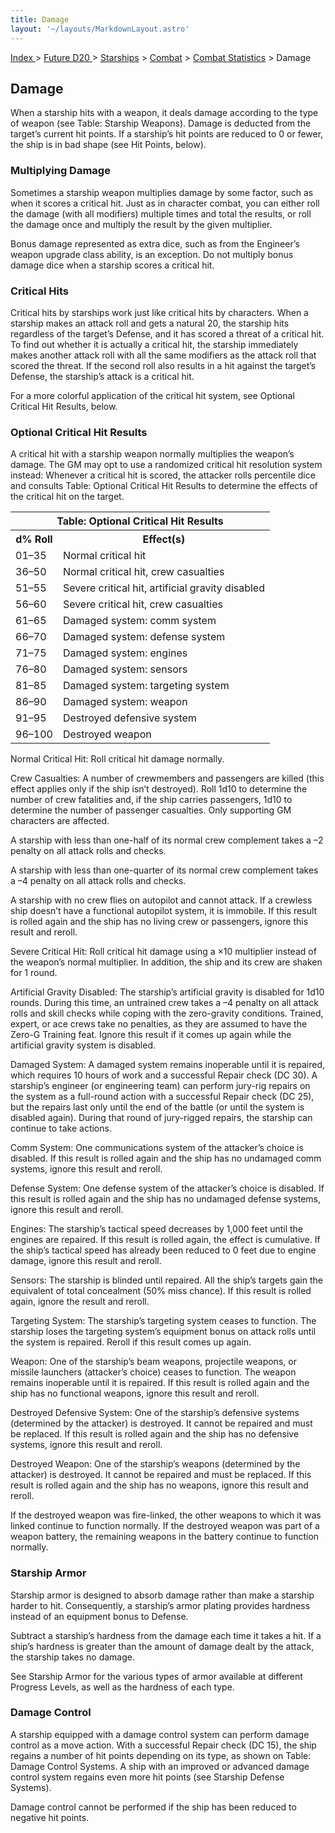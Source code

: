 ```yaml
---
title: Damage
layout: '~/layouts/MarkdownLayout.astro'
---
```


[ Index ](/) > [ Future D20 ](/future.d20.srd) > [Starships](/future.d20.srd/starships) > [Combat](/future.d20.srd/starships/combat) > [Combat Statistics](/future.d20.srd/starships/combat/combat) > Damage

## Damage

When a starship hits with a weapon, it deals damage according to the type of
weapon (see Table: Starship Weapons). Damage is deducted from the target’s
current hit points. If a starship’s hit points are reduced to 0 or fewer, the
ship is in bad shape (see Hit Points, below).

### Multiplying Damage

Sometimes a starship weapon multiplies damage by some factor, such as when it
scores a critical hit. Just as in character combat, you can either roll the
damage (with all modifiers) multiple times and total the results, or roll the
damage once and multiply the result by the given multiplier.

Bonus damage represented as extra dice, such as from the Engineer’s weapon
upgrade class ability, is an exception. Do not multiply bonus damage dice when
a starship scores a critical hit.

### Critical Hits

Critical hits by starships work just like critical hits by characters. When a
starship makes an attack roll and gets a natural 20, the starship hits
regardless of the target’s Defense, and it has scored a threat of a critical
hit. To find out whether it is actually a critical hit, the starship
immediately makes another attack roll with all the same modifiers as the
attack roll that scored the threat. If the second roll also results in a hit
against the target’s Defense, the starship’s attack is a critical hit.

For a more colorful application of the critical hit system, see Optional
Critical Hit Results, below.

### Optional Critical Hit Results

A critical hit with a starship weapon normally multiplies the weapon’s damage.
The GM may opt to use a randomized critical hit resolution system instead:
Whenever a critical hit is scored, the attacker rolls percentile dice and
consults Table: Optional Critical Hit Results to determine the effects of the
critical hit on the target.


<table> <tr><th colspan="2">Table: Optional Critical Hit Results</th></tr> <tr><th>d% Roll</th><th>Effect(s)</th></tr> <tr><td>01–35</td><td>Normal critical hit</td></tr> <tr class="shaded"><td>36–50</td><td>Normal critical hit, crew casualties</td></tr> <tr><td>51–55</td><td>Severe critical hit, artificial gravity disabled</td></tr> <tr class="shaded"><td>56–60</td><td>Severe critical hit, crew casualties</td></tr> <tr><td>61–65</td><td>Damaged system: comm system</td></tr> <tr class="shaded"><td>66–70</td><td>Damaged system: defense system</td></tr> <tr><td>71–75</td><td>Damaged system: engines</td></tr> <tr class="shaded"><td>76–80</td><td>Damaged system: sensors</td></tr> <tr><td>81–85</td><td>Damaged system: targeting system</td></tr> <tr class="shaded"><td>86–90</td><td>Damaged system: weapon</td></tr> <tr><td>91–95</td><td>Destroyed defensive system</td></tr> <tr class="shaded"><td>96–100</td><td>Destroyed weapon</td></tr> </table>



Normal Critical Hit: Roll critical hit damage normally.

Crew Casualties: A number of crewmembers and passengers are killed (this
effect applies only if the ship isn’t destroyed). Roll 1d10 to determine the
number of crew fatalities and, if the ship carries passengers, 1d10 to
determine the number of passenger casualties. Only supporting GM characters
are affected.

A starship with less than one-half of its normal crew complement takes a –2
penalty on all attack rolls and checks.

A starship with less than one-quarter of its normal crew complement takes a –4
penalty on all attack rolls and checks.

A starship with no crew flies on autopilot and cannot attack. If a crewless
ship doesn’t have a functional autopilot system, it is immobile. If this
result is rolled again and the ship has no living crew or passengers, ignore
this result and reroll.

Severe Critical Hit: Roll critical hit damage using a ×10 multiplier instead
of the weapon’s normal multiplier. In addition, the ship and its crew are
shaken for 1 round.

Artificial Gravity Disabled: The starship’s artificial gravity is disabled for
1d10 rounds. During this time, an untrained crew takes a –4 penalty on all
attack rolls and skill checks while coping with the zero-gravity conditions.
Trained, expert, or ace crews take no penalties, as they are assumed to have
the Zero-G Training feat. Ignore this result if it comes up again while the
artificial gravity system is disabled.

Damaged System: A damaged system remains inoperable until it is repaired,
which requires 10 hours of work and a successful Repair check (DC 30). A
starship’s engineer (or engineering team) can perform jury-rig repairs on the
system as a full-round action with a successful Repair check (DC 25), but the
repairs last only until the end of the battle (or until the system is disabled
again). During that round of jury-rigged repairs, the starship can continue to
take actions.

Comm System: One communications system of the attacker’s choice is disabled.
If this result is rolled again and the ship has no undamaged comm systems,
ignore this result and reroll.

Defense System: One defense system of the attacker’s choice is disabled. If
this result is rolled again and the ship has no undamaged defense systems,
ignore this result and reroll.

Engines: The starship’s tactical speed decreases by 1,000 feet until the
engines are repaired. If this result is rolled again, the effect is
cumulative. If the ship’s tactical speed has already been reduced to 0 feet
due to engine damage, ignore this result and reroll.

Sensors: The starship is blinded until repaired. All the ship’s targets gain
the equivalent of total concealment (50% miss chance). If this result is
rolled again, ignore the result and reroll.

Targeting System: The starship’s targeting system ceases to function. The
starship loses the targeting system’s equipment bonus on attack rolls until
the system is repaired. Reroll if this result comes up again.

Weapon: One of the starship’s beam weapons, projectile weapons, or missile
launchers (attacker’s choice) ceases to function. The weapon remains
inoperable until it is repaired. If this result is rolled again and the ship
has no functional weapons, ignore this result and reroll.

Destroyed Defensive System: One of the starship’s defensive systems
(determined by the attacker) is destroyed. It cannot be repaired and must be
replaced. If this result is rolled again and the ship has no defensive
systems, ignore this result and reroll.

Destroyed Weapon: One of the starship’s weapons (determined by the attacker)
is destroyed. It cannot be repaired and must be replaced. If this result is
rolled again and the ship has no weapons, ignore this result and reroll.

If the destroyed weapon was fire-linked, the other weapons to which it was
linked continue to function normally. If the destroyed weapon was part of a
weapon battery, the remaining weapons in the battery continue to function
normally.

### Starship Armor

Starship armor is designed to absorb damage rather than make a starship harder
to hit. Consequently, a starship’s armor plating provides hardness instead of
an equipment bonus to Defense.

Subtract a starship’s hardness from the damage each time it takes a hit. If a
ship’s hardness is greater than the amount of damage dealt by the attack, the
starship takes no damage.

See Starship Armor for the various types of armor available at different
Progress Levels, as well as the hardness of each type.

### Damage Control

A starship equipped with a damage control system can perform damage control as
a move action. With a successful Repair check (DC 15), the ship regains a
number of hit points depending on its type, as shown on Table: Damage Control
Systems. A ship with an improved or advanced damage control system regains
even more hit points (see Starship Defense Systems).

Damage control cannot be performed if the ship has been reduced to negative
hit points.

